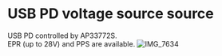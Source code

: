 # USB PD voltage source source 
 USB PD controlled by AP33772S.<br>
 EPR (up to 28V) and PPS are available.
 ![IMG_7634](https://github.com/user-attachments/assets/b7441713-dd31-4514-8105-7464275568ab)
